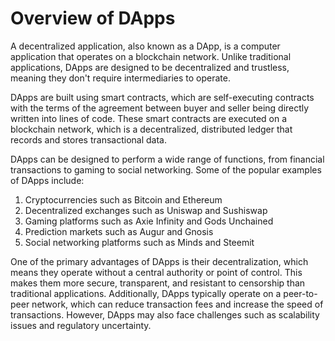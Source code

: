 # Overview of DApps

A decentralized application, also known as a DApp, is a computer application that operates on a blockchain network. Unlike traditional applications, DApps are designed to be decentralized and trustless, meaning they don't require intermediaries to operate.

DApps are built using smart contracts, which are self-executing contracts with the terms of the agreement between buyer and seller being directly written into lines of code. These smart contracts are executed on a blockchain network, which is a decentralized, distributed ledger that records and stores transactional data. 

DApps can be designed to perform a wide range of functions, from financial transactions to gaming to social networking. Some of the popular examples of DApps include:

1. Cryptocurrencies such as Bitcoin and Ethereum
2. Decentralized exchanges such as Uniswap and Sushiswap
3. Gaming platforms such as Axie Infinity and Gods Unchained
4. Prediction markets such as Augur and Gnosis
5. Social networking platforms such as Minds and Steemit

One of the primary advantages of DApps is their decentralization, which means they operate without a central authority or point of control. This makes them more secure, transparent, and resistant to censorship than traditional applications. Additionally, DApps typically operate on a peer-to-peer network, which can reduce transaction fees and increase the speed of transactions. However, DApps may also face challenges such as scalability issues and regulatory uncertainty.
